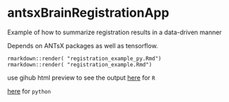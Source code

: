 # antsxBrainRegistrationApp

Example of how to summarize registration results in a data-driven manner

Depends on ANTsX packages as well as tensorflow.

```
rmarkdown::render( "registration_example_py.Rmd")
rmarkdown::render( "registration_example.Rmd")
```

use gihub html preview to see the output [here](https://htmlpreview.github.io/?https://github.com/stnava/antsxBrainRegistrationApp/blob/master/registration_example.html) for `R`

[here](https://htmlpreview.github.io/?https://github.com/stnava/antsxBrainRegistrationApp/blob/master/registration_example_py.html) for `python`
